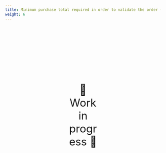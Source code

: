 ```yaml
---
title: Minimum purchase total required in order to validate the order (TODO)
weight: 6
---
```

<div style="text-align: center; font-size:2.5em;margin: 200px;">🚧 Work in progress 🚧</div>